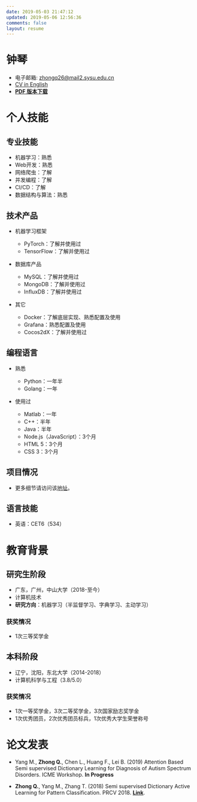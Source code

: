 ```yaml
---
date: 2019-05-03 21:47:12
updated: 2019-05-06 12:56:36
comments: false
layout: resume
---
```

# 钟琴
- 电子邮箱: [zhongq26@mail2.sysu.edu.cn](mailto:zhongq26@mail2.sysu.edu.cn)
- [CV in English](https://cvblogs.cn/resume/resume_en.html)
- [**PDF 版本下载**](https://raw.githubusercontent.com/zhongqin0820/zhongqin0820.github.io/source-articles/source/resume/13202052146%E9%92%9F%E7%90%B4.pdf)

# 个人技能
## 专业技能
- 机器学习：熟悉
- Web开发：熟悉
- 网络爬虫：了解
- 并发编程：了解
- CI/CD：了解
- 数据结构与算法：熟悉

## 技术产品
- 机器学习框架
    - PyTorch：了解并使用过
    - TensorFlow：了解并使用过

- 数据库产品
    - MySQL：了解并使用过
    - MongoDB：了解并使用过
    - InfluxDB：了解并使用过

- 其它
    - Docker：了解底层实现、熟悉配置及使用
    - Grafana：熟悉配置及使用
    - Cocos2dX：了解并使用过

## 编程语言
- 熟悉
    - Python：一年半
    - Golang：一年

- 使用过
    - Matlab：一年
    - C++：半年
    - Java：半年
    - Node.js（JavaScript）：3个月
    - HTML 5：3个月
    - CSS 3：3个月

## 项目情况
- 更多细节请访问该[地址](https://cvblogs.cn/projects/)。

## 语言技能
- 英语：CET6（534）

# 教育背景
## 研究生阶段
- 广东，广州，中山大学（2018-至今）
- 计算机技术
- **研究方向**：机器学习（半监督学习、字典学习、主动学习）

### 获奖情况
- 1次三等奖学金

## 本科阶段
- 辽宁，沈阳，东北大学（2014-2018）
- 计算机科学与工程（3.8/5.0）

### 获奖情况
- 1次一等奖学金，3次二等奖学金，3次国家励志奖学金
- 1次优秀团员，2次优秀团员标兵，1次优秀大学生荣誉称号

# 论文发表

- Yang M., **Zhong Q.**, Chen L., Huang F., Lei B. (2019) Attention Based Semi supervised Dictionary Learning for Diagnosis of Autism Spectrum Disorders. ICME Workshop. **In Progress**

- **Zhong Q.**, Yang M., Zhang T. (2018) Semi supervised Dictionary Active Learning for Pattern Classification. PRCV 2018. [**Link**](https://link.springer.com/chapter/10.1007/978-3-030-03338-5_47).